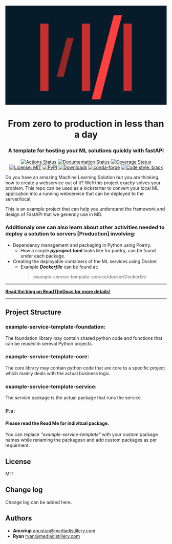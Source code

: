 ![MD Logo](MD_logo.png)

<h1 align="center">From zero to production in less than a day</h1>
<h3 align="center">A template for hosting your ML solutions quickly with fastAPI </h3>

<p align="center">
<a href="https://github.com/psf/black/actions"><img alt="Actions Status" src="https://github.com/psf/black/workflows/Test/badge.svg"></a>
<a href="https://black.readthedocs.io/en/stable/?badge=stable"><img alt="Documentation Status" src="https://readthedocs.org/projects/black/badge/?version=stable"></a>
<a href="https://coveralls.io/github/psf/black?branch=main"><img alt="Coverage Status" src="https://coveralls.io/repos/github/psf/black/badge.svg?branch=main"></a>
<a href="https://github.com/psf/black/blob/main/LICENSE"><img alt="License: MIT" src="https://black.readthedocs.io/en/stable/_static/license.svg"></a>
<a href="https://pypi.org/project/our_project/"><img alt="PyPI" src="https://img.shields.io/pypi/v/black"></a>
<a href=""><img alt="Downloads" src="https://pepy.tech/badge/black"></a>
<a href="https://anaconda.org/conda-forge/black/"><img alt="conda-forge" src="https://img.shields.io/conda/dn/conda-forge/black.svg?label=conda-forge"></a>
<a href="https://github.com/psf/black"><img alt="Code style: black" src="https://img.shields.io/badge/code%20style-black-000000.svg"></a>
</p>


Do you have an amazing Machine Learning Solution but you are thinking how to create a webservice out of it? Well this project exactly solves your problem. 
This repo can be used as a kickstarter to convert your local ML application into a running webservice that can be deployed to the server/local.

This is an example project that can help you understand the framework and design of FastAPI that we generaly use in MD.

<h3>Additionaly one can also learn about other activities needed to deploy a solution to servers [Production] involving:</h3>

- Dependency management and packaging in Python using Poetry.
  * How a simple <b><i> pyproject.toml</b></i> looks like for poetry, can be found under each package. 
- Creating the deployable containers of the ML services using Docker.
  * Example <b><i> Dockerfile</b></i> can be found at:
    > example-service-template-service/docker/Dockerfile

---

**[Read the blog on ReadTheDocs for more details!](https://docs.google.com/document/d/1qMOIHVmRWmEGeNc1yt2mZWbot6edQr4TOQo7jOTlDwg/edit?usp=sharing)**

---

## Project Structure

### example-service-template-foundation:
The foundation library may contain shared python code and functions that can be reused in sereval Python projects.

### example-service-template-core:
The core library may contain  python code that are core to a specific project which mainly deals with the actual business logic.

### example-service-template-service:
The service package is the actual package that runs the service.


<h3>P.s:</h3>
<h4>Please read the Read Me for indivitual package.</h4>
You can replace <i>"example-service-template" </i> with your custom package names while renaming the packagesn and add custom packages as per requirment.


## License

MIT


## Change log

Change log can be added here.

## Authors

* **Anustup** anustup@mediadistillery.com
* **Ryan** ryan@mediadistillery.com
